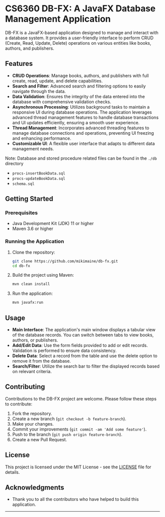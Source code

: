 # CS6360 DB-FX: A JavaFX Database Management Application

DB-FX is a JavaFX-based application designed to manage and interact with a database system. It provides a user-friendly interface to perform CRUD (Create, Read, Update, Delete) operations on various entities like books, authors, and publishers.


## Features

- **CRUD Operations**: Manage books, authors, and publishers with full create, read, update, and delete capabilities.
- **Search and Filter**: Advanced search and filtering options to easily navigate through the data.
- **Data Validation**: Ensures the integrity of the data entered into the database with comprehensive validation checks.
- **Asynchronous Processing**: Utilizes background tasks to maintain a responsive UI during database operations. The application leverages advanced thread management features to handle database transactions and UI updates efficiently, ensuring a smooth user experience.
- **Thread Management**: Incorporates advanced threading features to manage database connections and operations, preventing UI freezing and enhancing performance.
- **Customizable UI**: A flexible user interface that adapts to different data management needs.

Note: Database and stored procedure related files can be found in the `./db` directory
- `procs-insertBookData.sql`
- `procs-updateBookData.sql`
- `schema.sql`

## Getting Started

### Prerequisites

- Java Development Kit (JDK) 11 or higher
- Maven 3.6 or higher

### Running the Application

1. Clone the repository:
   ```bash
   git clone https://github.com/mikimaine/db-fx.git
   cd db-fx
   ```

2. Build the project using Maven:
   ```bash
   mvn clean install
   ```

3. Run the application:
   ```bash
   mvn javafx:run
   ```

## Usage

- **Main Interface**: The application's main window displays a tabular view of the database records. You can switch between tabs to view books, authors, or publishers.
- **Add/Edit Data**: Use the form fields provided to add or edit records. Validation is performed to ensure data consistency.
- **Delete Data**: Select a record from the table and use the delete option to remove it from the database.
- **Search/Filter**: Utilize the search bar to filter the displayed records based on relevant criteria.

## Contributing

Contributions to the DB-FX project are welcome. Please follow these steps to contribute:

1. Fork the repository.
2. Create a new branch (`git checkout -b feature-branch`).
3. Make your changes.
4. Commit your improvements (`git commit -am 'Add some feature'`).
5. Push to the branch (`git push origin feature-branch`).
6. Create a new Pull Request.

## License

This project is licensed under the MIT License - see the [LICENSE](LICENSE) file for details.

## Acknowledgments

- Thank you to all the contributors who have helped to build this application.

---